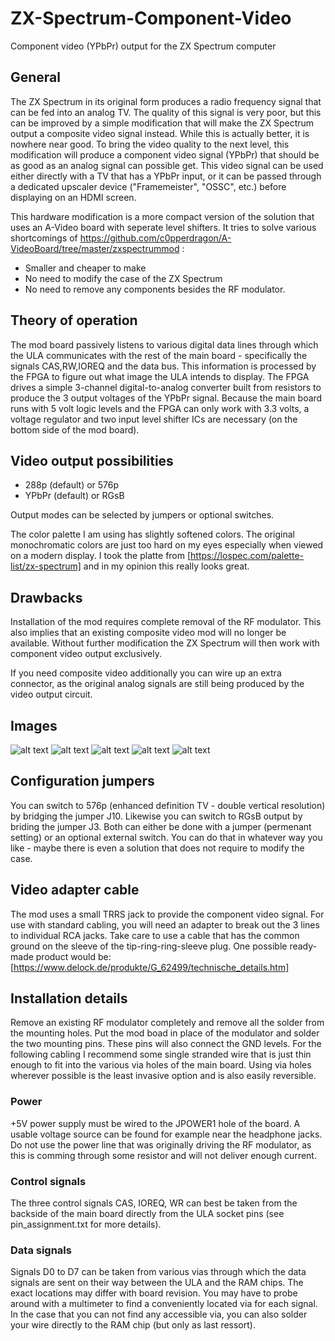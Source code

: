 # ZX-Spectrum-Component-Video
Component video (YPbPr) output for the ZX Spectrum computer 

## General

The ZX Spectrum in its original form produces a radio frequency signal that can be fed into an analog TV. The quality of this
signal is very poor, but this can be improved by a simple modification that will make the ZX Spectrum output a composite video
signal instead. While this is actually better, it is nowhere near good. To bring the video quality to the next level,
this modification will produce a component video signal (YPbPr) that should be as good as an analog signal can possible get.
This video signal can be used either directly with a TV that has a YPbPr input, or it can be passed through a dedicated upscaler device
("Framemeister", "OSSC", etc.) before displaying on an HDMI screen.

This hardware modification is a more compact version of the solution that uses an A-Video board with seperate level shifters.
It tries to solve various shortcomings of https://github.com/c0pperdragon/A-VideoBoard/tree/master/zxspectrummod :

- Smaller and cheaper to make
- No need to modify the case of the ZX Spectrum
- No need to remove any components besides the RF modulator.

## Theory of operation

The mod board passively listens to various digital data lines through which the ULA communicates with the rest of the 
main board - specifically the signals CAS,RW,IOREQ and the data bus. This information is processed by the FPGA 
to figure out what image the ULA intends to display. The FPGA drives a simple 3-channel digital-to-analog converter built from
resistors to produce the 3 output voltages of the YPbPr signal.
Because the main board runs with 5 volt logic levels and the FPGA can only work with 3.3 volts, a voltage regulator and
two input level shifter ICs are necessary (on the bottom side of the mod board). 

## Video output possibilities

- 288p (default) or 576p
- YPbPr (default) or RGsB

Output modes can be selected by jumpers or optional switches.

The color palette I am using has slightly softened colors. The original monochromatic colors are just too hard on
my eyes especially when viewed on a modern display.
I took the platte from [https://lospec.com/palette-list/zx-spectrum] and in my opinion this really looks great.

## Drawbacks

Installation of the mod requires complete removal of the RF modulator. This also implies that an
existing composite video mod will no longer be available. Without further modification the 
ZX Spectrum will then work with component video output exclusively.

If you need composite video additionally you can wire up an extra connector, as the
original analog signals are still being produced by the video output circuit.

## Images
![alt text](doc/board.jpg "The mod board itself")
![alt text](doc/install.jpg "Installation")
![alt text](doc/trrsadapter.jpg "Adapter cable")
![alt text](doc/professor.jpg "Screenshoot")
![alt text](doc/willy.jpg "Screenshot detail")

## Configuration jumpers

You can switch to 576p (enhanced definition TV - double vertical resolution) by bridging the jumper J10.
Likewise you can switch to RGsB output by briding the jumper J3.
Both can either be done with a jumper (permenant setting) or an optional external switch. You can
do that in whatever way you like - maybe there is even a solution that does not require to modify the
case.

## Video adapter cable

The mod uses a small TRRS jack to provide the component video signal. For use with standard cabling,
you will need an adapter to break out the 3 lines to individual RCA jacks. Take care to use a cable
that has the common ground on the sleeve of the tip-ring-ring-sleeve plug.
One possible ready-made product would be: [https://www.delock.de/produkte/G_62499/technische_details.htm]

## Installation details

Remove an existing RF modulator completely and remove all the solder from the mounting holes.
Put the mod boad in place of the modulator and solder the two mounting pins. These pins will also
connect the GND levels.
For the following cabling I recommend some single stranded wire that is just thin enough to fit
into the various via holes of the main board. Using via holes wherever possible is the least invasive
option and is also easily reversible.

### Power

+5V power supply must be wired to the JPOWER1 hole of the board. A usable voltage source can be found
for example near the headphone jacks. Do not use the power line that was originally driving the 
RF modulator, as this is comming through some resistor and will not deliver enough current.

### Control signals

The three control signals CAS, IOREQ, WR can best be taken from the backside of the main board directly from
the ULA socket pins (see pin_assignment.txt for more details).

### Data signals

Signals D0 to D7 can be taken from various vias through which the data signals are 
sent on their way between the ULA and the RAM chips. 
The exact locations may differ with board revision. You may have to probe around with a multimeter
to find a conveniently located via for each signal. In the case that you can not 
find any accessible via, you can also solder your wire directly to the RAM chip (but only as last ressort).  
